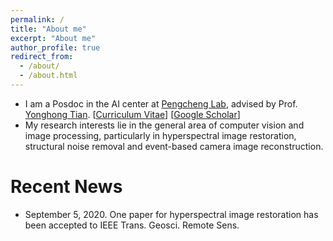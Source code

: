 ```yaml
---
permalink: /
title: "About me"
excerpt: "About me"
author_profile: true
redirect_from: 
  - /about/
  - /about.html
---
```


* I am a Posdoc in the AI center at [Pengcheng Lab](http://www.pcl.ac.cn/), advised by Prof. [Yonghong Tian](https://www.pkuml.org/staff/yhtian.html). [[Curriculum Vitae](https://github.com/owuchangyuo/owuchangyuo.github.io/blob/master/files/YiChang-CV.pdf)] [[Google Scholar](https://scholar.google.com.hk/citations?user=I1nZ67YAAAAJ&hl=en)]
* My research interests lie in the general area of computer vision and image processing, particularly in hyperspectral image restoration, structural noise removal and event-based camera image reconstruction.

# Recent News

* September 5, 2020. One paper for hyperspectral image restoration has been accepted to IEEE Trans. Geosci. Remote Sens.


